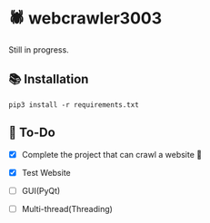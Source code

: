 # 🕷 webcrawler3003
Still in progress.

## 📚 Installation

```
pip3 install -r requirements.txt
```

## 🚀 To-Do
- [X] Complete the project that can crawl a website 🤔
- [X] Test Website
- [ ] GUI(PyQt)
- [ ] Multi-thread(Threading)

